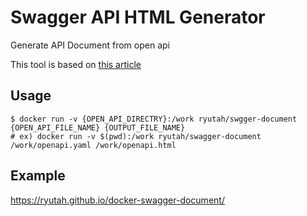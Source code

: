 # Swagger API HTML Generator
Generate API Document from open api

This tool is based on [this article](http://iktakahiro.hatenablog.com/entry/2016/11/23/100000)

## Usage
```console
$ docker run -v {OPEN_API_DIRECTRY}:/work ryutah/swgger-document {OPEN_API_FILE_NAME} {OUTPUT_FILE_NAME}
# ex) docker run -v $(pwd):/work ryutah/swagger-document /work/openapi.yaml /work/openapi.html
```

## Example
https://ryutah.github.io/docker-swagger-document/
